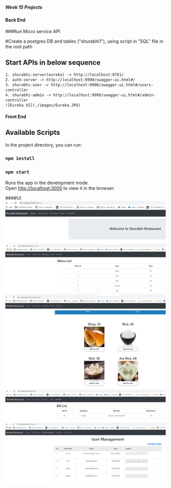 ##### Week 15 Projects
#### Back End
###Run Micro service API

#Create a postgres DB and tables ("shurabhi1"), using script in "SQL" file in the root path

## Start APIs in below sequence
    1. shurabhi-server(eureka) -> http://localhost:8761/
    2. auth-server -> http://localhost:9990/swagger-ui.html#/
    3. shurabhi-user -> http://localhost:9998/swagger-ui.html#/users-controller
    4. shurabhi-admin -> http://localhost:9999/swagger-ui.html#/admin-controller
    ![Eureka UI](./images/Eureka.JPG)
#### Front End

## Available Scripts

In the project directory, you can run:

### `npm install`

### `npm start`

Runs the app in the development mode.\
Open [http://localhost:3000](http://localhost:3000) to view it in the browser.


####UI
    ![Homepage UI](./images/Homepage.JPG)
    ![Menu UI](./images/Menu.JPG)
    ![Order UI](./images/Order.JPG)
    ![Bill UI](./images/Bill.JPG)
    ![Usermgt UI](./images/Usermgt.JPG)